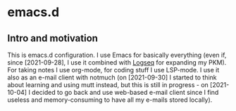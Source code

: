 # emacs.d
## Intro and motivation
This is emacs.d configuration. I use Emacs for basically everything (even if, since [2021-09-28], I use it combined with [Logseq](https://logseq.com/) for expanding my PKM). For taking notes I use org-mode, for coding stuff I use LSP-mode. I use it also as an e-mail client with notmuch (on [2021-09-30] I started to think about learning and using mutt instead, but this is still in progress - on [2021-10-04] I decided to go back and use web-based e-mail client since I find useless and memory-consuming to have all my e-mails stored locally).
